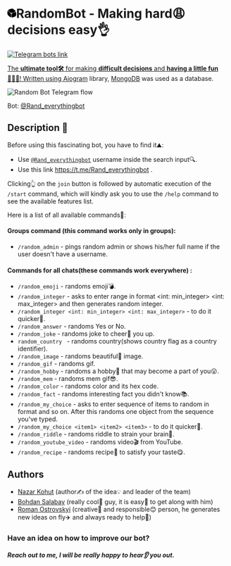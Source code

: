 <h1><img src="https://github.com/nazarkohut/readme_logos/blob/main/random_bot_readme.svg?raw=true" width="20"/>RandomBot - Making hard😩 decisions easy👌</h1>

<p align="left">
    <a href="https://core.telegram.org/bots/api">
    <img src="https://img.shields.io/badge/🤖-Telegram Bot-blue"alt="Telegram bots link">
</p>

The **ultimate tool🛠️** for making **difficult decisions** and **having a little fun**🤸🏻‍♀️! Written using [Aiogram](https://docs.aiogram.dev/en/latest/) library, [MongoDB](https://www.mongodb.com/home) was used as a database.

![Random Bot Telegram flow](https://github.com/nazarkohut/readme_logos/blob/random-bot-gif/random_bot.gif?raw=true)

Bot: [@Rand_everythingbot](https://t.me/Rand_everythingbot)

## Description 📝
Before using this fascinating bot, you have to find it⛰️: 
- Use [```@Rand_everythingbot```](https://t.me/Rand_everythingbot) username inside the search input🔍.
- Use this link https://t.me/Rand_everythingbot .

Clicking👆 on the ```join```  button  is followed by automatic execution of the ```/start``` command, 
which will kindly ask you to use the ```/help``` command to see the available features list.

Here is a list of all available commands🙉:
#### Groups command (this command works only in groups):
* `/random_admin`  -  pings random admin or shows his/her full name if the user doesn't have a username.

#### Commands for all chats(these commands work everywhere) :
* `/random_emoji`  -  randoms emoji💣.
* `/random_integer`  -  asks to enter range in format <int: min_integer> <int: max_integer> and then generates random integer.
* `/random_integer <int: min_integer> <int: max_integer>`  -  to do it quicker🚀.
* `/random_answer` - randoms Yes or No.
* `/random_joke` - randoms joke to cheer🍻 you up.
* `random_country ` - randoms country(shows country flag as a country identifier).
* `/random_image` - randoms beautiful🥀 image.
* `/random_gif`  -  randoms gif.
* `/random_hobby` - randoms a hobby🏓 that may become a part of you😮.
* `/random_mem` - randoms mem gif😎.
* `/random_color` - randoms color and its hex code.
* `/random_fact` - randoms interesting fact you didn't know📚.
* `/random_my_choice` - asks to enter sequence of items to random in format <item1> <item2> and so on. After this randoms one object from the sequence you've typed.
* `/random_my_choice <item1> <item2> <item3>` - to do it quicker🚀.
* `/random_riddle` - randoms riddle to strain your brain🧠.
* `/random_youtube_video` - randoms video🎬 from YouTube.
* `/random_recipe` - randoms recipe🍜 to satisfy your taste😋.
## Authors
 * [Nazar Kohut](https://github.com/nazarkohut) (author✍️ of the idea💡 and leader of the team)
 * [Bohdan Salabay](https://github.com/salabay777) (really cool🥶 guy, it is easy🐍 to get along with him)
 * [Roman Ostrovskyi](https://github.com/RomanOstrovskyi) (creative🎨 and responsible😊 person, he generates new ideas on fly✈️ and always ready to help🙈)

### Have an idea on how to improve our bot?
##### Reach out to me, I will be really happy to hear👂 you out.
